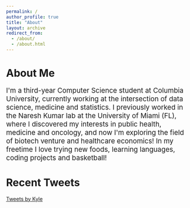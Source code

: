 ```yaml
---
permalink: /
author_profile: true
title: "About"
layout: archive
redirect_from:
  - /about/
  - /about.html
---
```


# About Me

<p style="font-size: 14pt">I'm a third-year Computer Science student at Columbia University, currently
working at the intersection of data science, medicine and statistics. I previously worked in the Naresh Kumar lab at the University of Miami (FL), where I discovered my interests in public health, medicine and oncology, and now I'm exploring the field of biotech venture and healthcare economics! In my freetime I love trying new foods, learning languages, coding projects and basketball!</p>

# Recent Tweets
<a class="twitter-timeline" data-lang="en" data-height="800" data-theme="light" href="https://twitter.com/kl1four">Tweets by Kyle</a> <script async src="https://platform.twitter.com/widgets.js" charset="utf-8"></script>